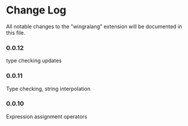 # Change Log

All notable changes to the "wingralang" extension will be documented in this file.

### 0.0.12

type checking updates

### 0.0.11

Type checking, string interpolation

### 0.0.10

Expression assignment operators